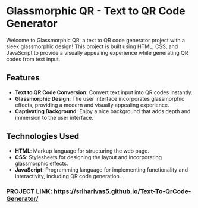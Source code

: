 # Glassmorphic QR - Text to QR Code Generator

Welcome to Glassmorphic QR, a text to QR code generator project with a sleek glassmorphic design! This project is built using HTML, CSS, and JavaScript to provide a visually appealing experience while generating QR codes from text input.

## Features

- **Text to QR Code Conversion**: Convert text input into QR codes instantly.
- **Glassmorphic Design**: The user interface incorporates glassmorphic effects, providing a modern and visually appealing experience.
- **Captivating Background**: Enjoy a nice background that adds depth and immersion to the user interface.

## Technologies Used

- **HTML**: Markup language for structuring the web page.
- **CSS**: Stylesheets for designing the layout and incorporating glassmorphic effects.
- **JavaScript**: Programming language for implementing functionality and interactivity, including QR code generation.

### PROJECT LINK: https://sriharivas5.github.io/Text-To-QrCode-Generator/
